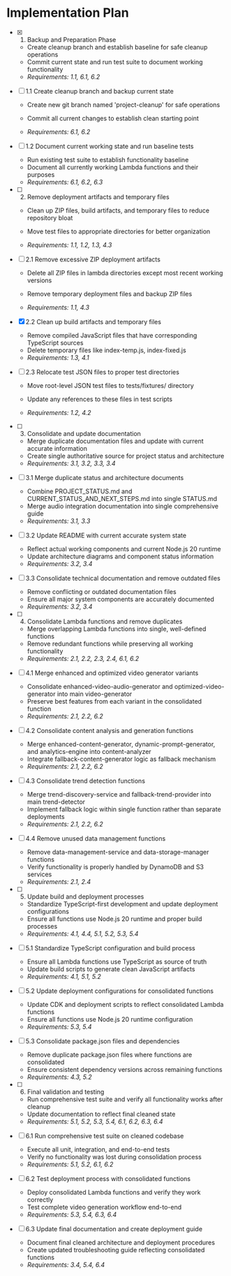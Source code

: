# Implementation Plan

- [x] 1. Backup and Preparation Phase


  - Create cleanup branch and establish baseline for safe cleanup operations
  - Commit current state and run test suite to document working functionality
  - _Requirements: 1.1, 6.1, 6.2_



- [ ] 1.1 Create cleanup branch and backup current state
  - Create new git branch named 'project-cleanup' for safe operations
  - Commit all current changes to establish clean starting point


  - _Requirements: 6.1, 6.2_



- [ ] 1.2 Document current working state and run baseline tests
  - Run existing test suite to establish functionality baseline
  - Document all currently working Lambda functions and their purposes
  - _Requirements: 6.1, 6.2, 6.3_



- [ ] 2. Remove deployment artifacts and temporary files
  - Clean up ZIP files, build artifacts, and temporary files to reduce repository bloat


  - Move test files to appropriate directories for better organization
  - _Requirements: 1.1, 1.2, 1.3, 4.3_



- [ ] 2.1 Remove excessive ZIP deployment artifacts
  - Delete all ZIP files in lambda directories except most recent working versions



  - Remove temporary deployment files and backup ZIP files
  - _Requirements: 1.1, 4.3_

- [x] 2.2 Clean up build artifacts and temporary files


  - Remove compiled JavaScript files that have corresponding TypeScript sources
  - Delete temporary files like index-temp.js, index-fixed.js
  - _Requirements: 1.3, 4.1_



- [ ] 2.3 Relocate test JSON files to proper test directories
  - Move root-level JSON test files to tests/fixtures/ directory


  - Update any references to these files in test scripts
  - _Requirements: 1.2, 4.2_

- [ ] 3. Consolidate and update documentation
  - Merge duplicate documentation files and update with current accurate information
  - Create single authoritative source for project status and architecture
  - _Requirements: 3.1, 3.2, 3.3, 3.4_

- [ ] 3.1 Merge duplicate status and architecture documents
  - Combine PROJECT_STATUS.md and CURRENT_STATUS_AND_NEXT_STEPS.md into single STATUS.md
  - Merge audio integration documentation into single comprehensive guide
  - _Requirements: 3.1, 3.3_

- [ ] 3.2 Update README with current accurate system state
  - Reflect actual working components and current Node.js 20 runtime
  - Update architecture diagrams and component status information
  - _Requirements: 3.2, 3.4_

- [ ] 3.3 Consolidate technical documentation and remove outdated files
  - Remove conflicting or outdated documentation files
  - Ensure all major system components are accurately documented
  - _Requirements: 3.2, 3.4_

- [ ] 4. Consolidate Lambda functions and remove duplicates
  - Merge overlapping Lambda functions into single, well-defined functions
  - Remove redundant functions while preserving all working functionality
  - _Requirements: 2.1, 2.2, 2.3, 2.4, 6.1, 6.2_

- [ ] 4.1 Merge enhanced and optimized video generator variants
  - Consolidate enhanced-video-audio-generator and optimized-video-generator into main video-generator
  - Preserve best features from each variant in the consolidated function
  - _Requirements: 2.1, 2.2, 6.2_

- [ ] 4.2 Consolidate content analysis and generation functions
  - Merge enhanced-content-generator, dynamic-prompt-generator, and analytics-engine into content-analyzer
  - Integrate fallback-content-generator logic as fallback mechanism
  - _Requirements: 2.1, 2.2, 6.2_

- [ ] 4.3 Consolidate trend detection functions
  - Merge trend-discovery-service and fallback-trend-provider into main trend-detector
  - Implement fallback logic within single function rather than separate deployments
  - _Requirements: 2.1, 2.2, 6.2_

- [ ] 4.4 Remove unused data management functions
  - Remove data-management-service and data-storage-manager functions
  - Verify functionality is properly handled by DynamoDB and S3 services
  - _Requirements: 2.1, 2.4_

- [ ] 5. Update build and deployment processes
  - Standardize TypeScript-first development and update deployment configurations
  - Ensure all functions use Node.js 20 runtime and proper build processes
  - _Requirements: 4.1, 4.4, 5.1, 5.2, 5.3, 5.4_

- [ ] 5.1 Standardize TypeScript configuration and build process
  - Ensure all Lambda functions use TypeScript as source of truth
  - Update build scripts to generate clean JavaScript artifacts
  - _Requirements: 4.1, 5.1, 5.2_

- [ ] 5.2 Update deployment configurations for consolidated functions
  - Update CDK and deployment scripts to reflect consolidated Lambda functions
  - Ensure all functions use Node.js 20 runtime configuration
  - _Requirements: 5.3, 5.4_

- [ ] 5.3 Consolidate package.json files and dependencies
  - Remove duplicate package.json files where functions are consolidated
  - Ensure consistent dependency versions across remaining functions
  - _Requirements: 4.3, 5.2_

- [ ] 6. Final validation and testing
  - Run comprehensive test suite and verify all functionality works after cleanup
  - Update documentation to reflect final cleaned state
  - _Requirements: 5.1, 5.2, 5.3, 5.4, 6.1, 6.2, 6.3, 6.4_

- [ ] 6.1 Run comprehensive test suite on cleaned codebase
  - Execute all unit, integration, and end-to-end tests
  - Verify no functionality was lost during consolidation process
  - _Requirements: 5.1, 5.2, 6.1, 6.2_

- [ ] 6.2 Test deployment process with consolidated functions
  - Deploy consolidated Lambda functions and verify they work correctly
  - Test complete video generation workflow end-to-end
  - _Requirements: 5.3, 5.4, 6.3, 6.4_

- [ ] 6.3 Update final documentation and create deployment guide
  - Document final cleaned architecture and deployment procedures
  - Create updated troubleshooting guide reflecting consolidated functions
  - _Requirements: 3.4, 5.4, 6.4_
